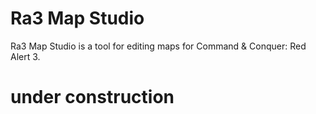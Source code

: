 # Ra3 Map Studio   
Ra3 Map Studio is a tool for editing maps for Command & Conquer: Red Alert 3.

# under construction
